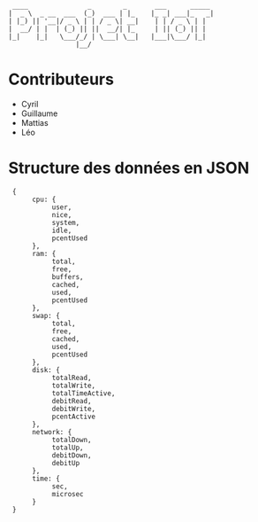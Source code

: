      ____               _        _       ___      _____ 
    |  _ \  _ __  ___  (_)  ___ | |_    |_ _| ___|_   _|
    | |_) || '__|/ _ \ | | / _ \| __|    | | / _ \ | |  
    |  __/ | |  | (_) || ||  __/| |_     | || (_) || |  
    |_|    |_|   \___/_/ | \___| \__|   |___|\___/ |_|  
                     |__/                              
            
# Contributeurs
- Cyril
- Guillaume
- Mattias
- Léo

# Structure des données en JSON
     {
          cpu: {
               user,
               nice,
               system,
               idle,
               pcentUsed
          },
          ram: {
               total,
               free,
               buffers,
               cached,
               used,
               pcentUsed
          },
          swap: {
               total,
               free,
               cached,
               used,
               pcentUsed
          },
          disk: {
               totalRead,
               totalWrite,
               totalTimeActive,
               debitRead,
               debitWrite,
               pcentActive
          },
          network: {
               totalDown,
               totalUp,
               debitDown,
               debitUp
          },
          time: {
               sec,
               microsec
          }
     }
